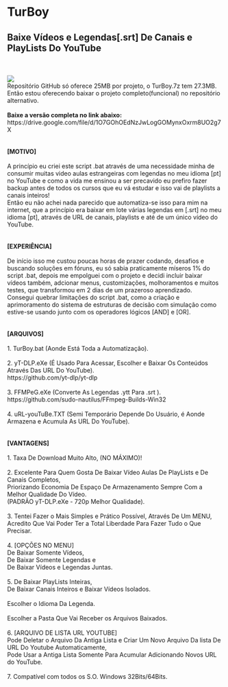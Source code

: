 # TurBoy
<h2>Baixe Vídeos e Legendas[.srt] De Canais e PlayLists Do YouTube</h2>
</br>
</br>
<img src="https://github.com/ostonprata/TurBoy/blob/main/TurBoy-00.png">
</br>
Repositório GitHub só oferece 25MB por projeto, o TurBoy.7z tem 27.3MB.
</br>
Então estou oferecendo baixar o projeto completo(funcional) no repositório alternativo.
</br>
</br>
<b>Baixe a versão completa no link abaixo:</b>
</br>
https://drive.google.com/file/d/1O7GOhOEdNzJwLogGOMynxOxrm8UO2g7X
</br>
</br>
</br>
<b>[MOTIVO]</b>
</br>
</br>
A princípio eu criei este script .bat através de uma necessidade minha de consumir muitas video aulas estrangeiras com legendas no meu idioma [pt] no YouTube e como a vida me ensinou a ser precavido eu prefiro fazer backup antes de todos os cursos que eu vá estudar e isso vai de playlists a canais inteiros! 
</br>
Então eu não achei nada parecido que automatiza-se isso para mim na internet, que a princípio era baixar em lote várias legendas em [.srt] no meu idioma [pt], através de URL de canais, playlists e até de um único vídeo do YouTube.
</br>
</br>
</br>
<b>[EXPERIÊNCIA]</b>
</br>
</br>
De início isso me custou poucas horas de prazer codando, desafios e buscando soluções em fóruns, eu só sabia praticamente míseros 1% do script .bat, depois me empolguei com o projeto e decidi incluir baixar vídeos também, adcionar menus, customizações, molhoramentos e muitos testes, que transformou em 2 dias de um prazeroso aprendizado.
</br>
Consegui quebrar limitações do script .bat, como a criação e aprimoramento do sistema de estruturas de decisão com simulação como estive-se usando junto com os operadores lógicos [AND] e [OR].
</br>
</br>
</br>
<b>[ARQUIVOS]</b>
</br>
</br>
1. TurBoy.bat (Aonde Está Toda a Automatização).
</br>
</br>
2. yT-DLP.eXe (É Usado Para Acessar, Escolher e Baixar Os Conteúdos Através Das URL Do YouTube). 
</br>
https://github.com/yt-dlp/yt-dlp
</br>
</br>
3. FFMPeG.eXe (Converte As Legendas .ytt Para .srt ). 
</br>
https://github.com/sudo-nautilus/FFmpeg-Builds-Win32
</br>
</br>
4. uRL-youTuBe.TXT (Semi Temporário Depende Do Usuário, é Aonde Armazena e Acumula As URL Do YouTube).
</br>
</br>
</br>
<b>[VANTAGENS]</b>
</br>
</br>
1. Taxa De Download Muito Alto, (NO MÁXIMO)!
</br>
</br>
2. Excelente Para Quem Gosta De Baixar Vídeo Aulas De PlayLists e De Canais Completos, 
</br>
Priorizando Economia De Espaço De Armazenamento Sempre Com a Melhor Qualidade Do Vídeo.
</br>
(PADRÃO yT-DLP.eXe - 720p Melhor Qualidade).
</br>
</br>
3. Tentei Fazer o Mais Simples e Prático Possível, Através De Um MENU, 
</br>
Acredito Que Vai Poder Ter a Total Liberdade Para Fazer Tudo o Que Precisar.
</br>
</br>
4. [OPÇÕES NO MENU] 
</br>
De Baixar Somente Vídeos, 
</br>
De Baixar Somente Legendas e 
</br>
De Baixar Vídeos e Legendas Juntas.
</br>
</br>
5. De Baixar PlayLists Inteiras, 
</br>
De Baixar Canais Inteiros e Baixar Vídeos Isolados.
</br>
</br>
Escolher o Idioma Da Legenda.
</br>
</br>
Escolher a Pasta Que Vai Receber os Arquivos Baixados.
</br>
</br>
6. [ARQUIVO DE LISTA URL YOUTUBE] 
</br>
Pode Deletar o Arquivo Da Antiga Lista e Criar Um Novo Arquivo Da lista De URL Do Youtube Automaticamente, 
</br>
Pode Usar a Antiga Lista Somente Para Acumular Adicionando Novos URL do YouTube.
</br>
</br>
7. Compatível com todos os S.O. Windows 32Bits/64Bits.
